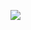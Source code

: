 ![](https://user-images.githubusercontent.com/26511983/70857058-ae42a480-1ead-11ea-83de-53cedaf8a265.png)
